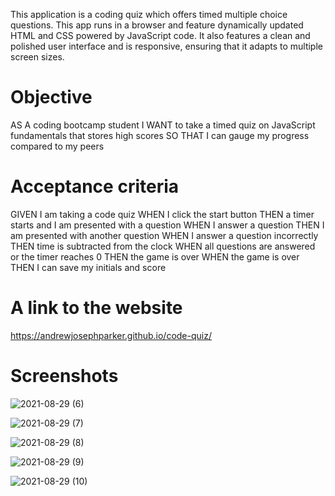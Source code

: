This application is a coding quiz which offers timed multiple choice questions. This app runs in a browser and feature dynamically updated HTML and CSS powered by JavaScript code. It also features a clean and polished user interface and is responsive, ensuring that it adapts to multiple screen sizes.

# Objective
AS A coding bootcamp student I WANT to take a timed quiz on JavaScript fundamentals that stores high scores SO THAT I can gauge my progress compared to my peers

# Acceptance criteria
GIVEN I am taking a code quiz
WHEN I click the start button
THEN a timer starts and I am presented with a question
WHEN I answer a question
THEN I am presented with another question
WHEN I answer a question incorrectly
THEN time is subtracted from the clock
WHEN all questions are answered or the timer reaches 0
THEN the game is over
WHEN the game is over
THEN I can save my initials and score

# A link to the website
https://andrewjosephparker.github.io/code-quiz/

# Screenshots

![2021-08-29 (6)](https://user-images.githubusercontent.com/83850651/131283498-217545b4-2ec2-43ef-aa44-744234aa7213.png)

![2021-08-29 (7)](https://user-images.githubusercontent.com/83850651/131283505-00df39d8-73dd-4e6a-8895-6ed98b5bdb3a.png)

![2021-08-29 (8)](https://user-images.githubusercontent.com/83850651/131283518-85282953-823c-4590-babb-045b64170cc1.png)

![2021-08-29 (9)](https://user-images.githubusercontent.com/83850651/131283530-5d67ff6e-8821-4b66-a095-14f6592f84b5.png)

![2021-08-29 (10)](https://user-images.githubusercontent.com/83850651/131283540-3e722917-16ea-4f32-b3bc-0537e8ae8a4d.png)
